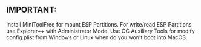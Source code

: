 ## IMPORTANT: 
Install MiniToolFree for mount ESP Partitions.
For write/read ESP Partitions use Explorer++ with Administrator Mode.
Use OC Auxiliary Tools for modify config.plist from Windows or Linux when do you won't boot into MacOS.

